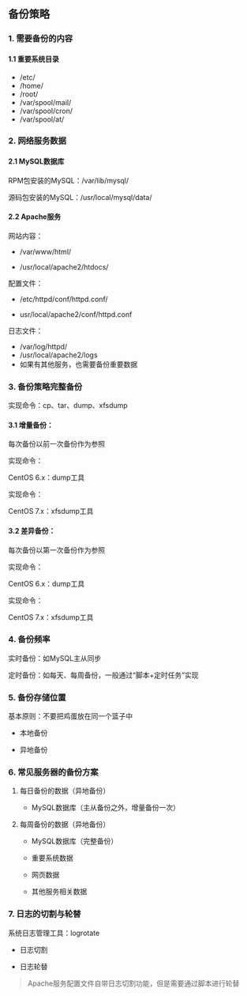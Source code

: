 ## 备份策略

### 1. 需要备份的内容

#### 1.1 重要系统目录

- /etc/ 
- /home/
- /root/ 
- /var/spool/mail/ 
- /var/spool/cron/
- /var/spool/at/

### 2. 网络服务数据

#### 2.1 MySQL数据库

RPM包安装的MySQL：/var/lib/mysql/ 

源码包安装的MySQL：/usr/local/mysql/data/

#### 2.2 Apache服务

网站内容：

- /var/www/html/           

-  /usr/local/apache2/htdocs/

配置文件：

- /etc/httpd/conf/httpd.conf/             

- usr/local/apache2/conf/httpd.conf

日志文件：

- /var/log/httpd/   
- /usr/local/apache2/logs
- 如果有其他服务，也需要备份重要数据

### 3. 备份策略完整备份

实现命令：cp、tar、dump、xfsdump 

#### 3.1 增量备份：

每次备份以前一次备份作为参照

实现命令：

CentOS 6.x：dump工具

实现命令：

CentOS 7.x：xfsdump工具

#### 3.2 差异备份：

每次备份以第一次备份作为参照

实现命令：

CentOS 6.x：dump工具

实现命令：

CentOS 7.x：xfsdump工具

### 4. 备份频率

实时备份：如MySQL主从同步

定时备份：如每天、每周备份，一般通过“脚本+定时任务”实现

### 5. 备份存储位置

基本原则：不要把鸡蛋放在同一个篮子中

- 本地备份

- 异地备份

### 6. 常见服务器的备份方案

1. 每日备份的数据（异地备份）

   - MySQL数据库（主从备份之外，增量备份一次）

2. 每周备份的数据（异地备份）

   - MySQL数据库（完整备份）

   - 重要系统数据

   - 网页数据
   - 其他服务相关数据

### 7. 日志的切割与轮替

系统日志管理工具：logrotate 

- 日志切割

- 日志轮替

> Apache服务配置文件自带日志切割功能，但是需要通过脚本进行轮替